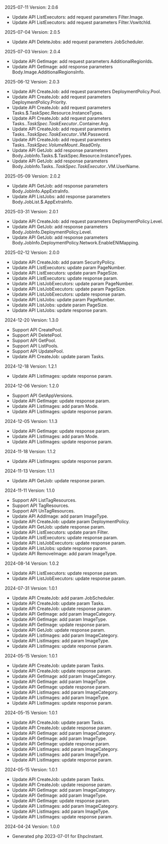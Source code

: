 2025-07-11 Version: 2.0.6
- Update API ListExecutors: add request parameters Filter.Image.
- Update API ListExecutors: add request parameters Filter.VswitchId.


2025-07-04 Version: 2.0.5
- Update API DeleteJobs: add request parameters JobScheduler.


2025-07-03 Version: 2.0.4
- Update API GetImage: add request parameters AdditionalRegionIds.
- Update API GetImage: add response parameters Body.Image.AdditionalRegionsInfo.


2025-06-12 Version: 2.0.3
- Update API CreateJob: add request parameters DeploymentPolicy.Pool.
- Update API CreateJob: add request parameters DeploymentPolicy.Priority.
- Update API CreateJob: add request parameters Tasks.$.TaskSpec.Resource.InstanceTypes.
- Update API CreateJob: add request parameters Tasks.$.TaskSpec.TaskExecutor.$.Container.Arg.
- Update API CreateJob: add request parameters Tasks.$.TaskSpec.TaskExecutor.$.VM.Password.
- Update API CreateJob: add request parameters Tasks.$.TaskSpec.VolumeMount.$.ReadOnly.
- Update API GetJob: add response parameters Body.JobInfo.Tasks.$.TaskSpec.Resource.InstanceTypes.
- Update API GetJob: add response parameters Body.JobInfo.Tasks.$.TaskSpec.TaskExecutor.$.VM.UserName.


2025-05-09 Version: 2.0.2
- Update API GetJob: add response parameters Body.JobInfo.AppExtraInfo.
- Update API ListJobs: add response parameters Body.JobList.$.AppExtraInfo.


2025-03-31 Version: 2.0.1
- Update API CreateJob: add request parameters DeploymentPolicy.Level.
- Update API GetJob: add response parameters Body.JobInfo.DeploymentPolicy.Level.
- Update API GetJob: add response parameters Body.JobInfo.DeploymentPolicy.Network.EnableENIMapping.


2025-02-12 Version: 2.0.0
- Update API CreateJob: add param SecurityPolicy.
- Update API ListExecutors: update param PageNumber.
- Update API ListExecutors: update param PageSize.
- Update API ListExecutors: update response param.
- Update API ListJobExecutors: update param PageNumber.
- Update API ListJobExecutors: update param PageSize.
- Update API ListJobExecutors: update response param.
- Update API ListJobs: update param PageNumber.
- Update API ListJobs: update param PageSize.
- Update API ListJobs: update response param.


2024-12-20 Version: 1.3.0
- Support API CreatePool.
- Support API DeletePool.
- Support API GetPool.
- Support API ListPools.
- Support API UpdatePool.
- Update API CreateJob: update param Tasks.


2024-12-18 Version: 1.2.1
- Update API ListImages: update response param.


2024-12-06 Version: 1.2.0
- Support API GetAppVersions.
- Update API GetImage: update response param.
- Update API ListImages: add param Mode.
- Update API ListImages: update response param.


2024-12-05 Version: 1.1.3
- Update API GetImage: update response param.
- Update API ListImages: add param Mode.
- Update API ListImages: update response param.


2024-11-18 Version: 1.1.2
- Update API ListImages: update response param.


2024-11-13 Version: 1.1.1
- Update API GetJob: update response param.


2024-11-11 Version: 1.1.0
- Support API ListTagResources.
- Support API TagResources.
- Support API UnTagResources.
- Update API AddImage: add param ImageType.
- Update API CreateJob: update param DeploymentPolicy.
- Update API GetJob: update response param.
- Update API ListExecutors: update param Filter.
- Update API ListExecutors: update response param.
- Update API ListJobExecutors: update response param.
- Update API ListJobs: update response param.
- Update API RemoveImage: add param ImageType.


2024-08-14 Version: 1.0.2
- Update API ListExecutors: update response param.
- Update API ListJobExecutors: update response param.


2024-07-31 Version: 1.0.1
- Update API CreateJob: add param JobScheduler.
- Update API CreateJob: update param Tasks.
- Update API CreateJob: update response param.
- Update API GetImage: add param ImageCategory.
- Update API GetImage: add param ImageType.
- Update API GetImage: update response param.
- Update API GetJob: update response param.
- Update API ListImages: add param ImageCategory.
- Update API ListImages: add param ImageType.
- Update API ListImages: update response param.


2024-05-15 Version: 1.0.1
- Update API CreateJob: update param Tasks.
- Update API CreateJob: update response param.
- Update API GetImage: add param ImageCategory.
- Update API GetImage: add param ImageType.
- Update API GetImage: update response param.
- Update API ListImages: add param ImageCategory.
- Update API ListImages: add param ImageType.
- Update API ListImages: update response param.


2024-05-15 Version: 1.0.1
- Update API CreateJob: update param Tasks.
- Update API CreateJob: update response param.
- Update API GetImage: add param ImageCategory.
- Update API GetImage: add param ImageType.
- Update API GetImage: update response param.
- Update API ListImages: add param ImageCategory.
- Update API ListImages: add param ImageType.
- Update API ListImages: update response param.


2024-05-15 Version: 1.0.1
- Update API CreateJob: update param Tasks.
- Update API CreateJob: update response param.
- Update API GetImage: add param ImageCategory.
- Update API GetImage: add param ImageType.
- Update API GetImage: update response param.
- Update API ListImages: add param ImageCategory.
- Update API ListImages: add param ImageType.
- Update API ListImages: update response param.


2024-04-24 Version: 1.0.0
- Generated php 2023-07-01 for EhpcInstant.

